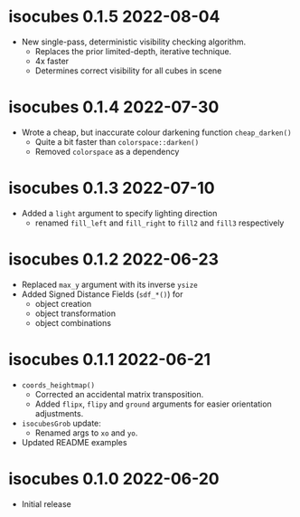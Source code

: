 
# isocubes 0.1.5  2022-08-04

* New single-pass, deterministic visibility checking algorithm.  
    * Replaces the prior limited-depth, iterative technique.
    * 4x faster
    * Determines correct visibility for all cubes in scene


# isocubes 0.1.4  2022-07-30

* Wrote a cheap, but inaccurate colour darkening function `cheap_darken()`
    * Quite a bit faster than `colorspace::darken()`
    * Removed `colorspace` as a dependency
    
# isocubes 0.1.3  2022-07-10

* Added a `light` argument to specify lighting direction
    * renamed `fill_left` and `fill_right` to `fill2` and `fill3` respectively

# isocubes 0.1.2  2022-06-23

* Replaced `max_y` argument with its inverse `ysize`
* Added Signed Distance Fields (`sdf_*()`) for 
    * object creation
    * object transformation
    * object combinations
  

# isocubes 0.1.1  2022-06-21

* `coords_heightmap()`
    * Corrected an accidental matrix transposition.
    * Added `flipx`, `flipy` and `ground` arguments for easier orientation 
      adjustments.
* `isocubesGrob` update:
    * Renamed args to `xo` and `yo`.
* Updated README examples

# isocubes 0.1.0  2022-06-20

* Initial release
